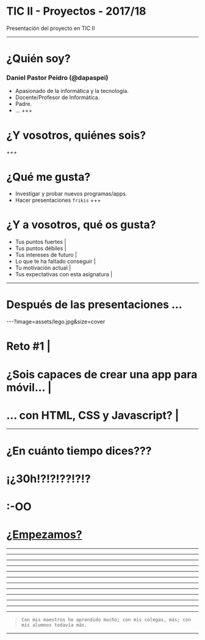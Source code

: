 # TIC II - Proyectos - 2017/18

Presentación del proyecto en TIC II

---
# ¿Quién soy?
### Daniel Pastor Peidro (@dapaspei)
* Apasionado de la informática y la tecnología.
* Docente/Profesor de Informática.
* Padre.
* …
+++
# ¿Y vosotros, quiénes sois?
+++
# ¿Qué me gusta?

* Investigar y probar nuevos programas/apps.
*  Hacer presentaciones `frikis`
+++
# ¿Y a vosotros, qué os gusta?
* Tus puntos fuertes |
* Tus puntos débiles |
* Tus intereses de futuro |
* Lo que te ha faltado conseguir |
* Tu motivación actual |  
* Tus expectativas con esta asignatura |
--- 
# Después de las presentaciones ...
---?image=assets/lego.jpg&size=cover
# Reto #1 |
# ¿Sois capaces de crear una app para móvil... |
# ... con HTML, CSS y Javascript? |
---
# ¿En cuánto tiempo dices???
# ¡¿30h!?!?!??!?!?
# :-OO
# <a href="http://hackertyper.net" _blank>¿Empezamos?</a>

---
---
---
---
---
---
---
---
---
---
---
---
> `Con mis maestros he aprendido mucho; con mis colegas, más; con mis alumnos todavía más.`
---

